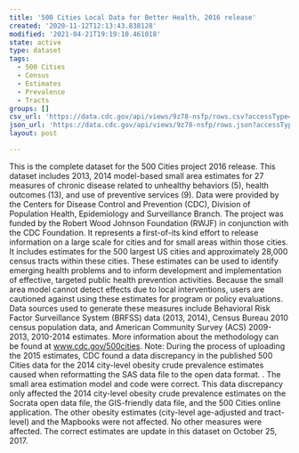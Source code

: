 ```yaml
---
title: '500 Cities Local Data for Better Health, 2016 release'
created: '2020-11-12T12:13:43.838128'
modified: '2021-04-21T19:19:10.461018'
state: active
type: dataset
tags:
  - 500 Cities
  - Census
  - Estimates
  - Prevalence
  - Tracts
groups: []
csv_url: 'https://data.cdc.gov/api/views/9z78-nsfp/rows.csv?accessType=DOWNLOAD'
json_url: 'https://data.cdc.gov/api/views/9z78-nsfp/rows.json?accessType=DOWNLOAD'
layout: post

---
```

This is the complete dataset for the 500 Cities project 2016 release. This dataset includes 2013, 2014 model-based small area estimates for 27 measures of chronic disease related to unhealthy behaviors (5), health outcomes (13), and use of preventive services (9). Data were provided by the Centers for Disease Control and Prevention (CDC), Division of Population Health, Epidemiology and Surveillance Branch. The project was funded by the Robert Wood Johnson Foundation (RWJF) in conjunction with the CDC Foundation. It represents a first-of-its kind effort to release information on a large scale for cities and for small areas within those cities. It includes estimates for the 500 largest US cities and approximately 28,000 census tracts within these cities. These estimates can be used to identify emerging health problems and to inform development and implementation of effective, targeted public health prevention activities. Because the small area model cannot detect effects due to local interventions, users are cautioned against using these estimates for program or policy evaluations. Data sources used to generate these measures include Behavioral Risk Factor Surveillance System (BRFSS) data (2013, 2014), Census Bureau 2010 census population data, and American Community Survey (ACS) 2009-2013, 2010-2014 estimates. More information about the methodology can be found at www.cdc.gov/500cities.
Note: During the process of uploading the 2015 estimates, CDC found a data discrepancy in the published 500 Cities data for the 2014 city-level obesity crude prevalence estimates caused when reformatting the SAS data file to the open data format. . The small area estimation model and code were correct. This data discrepancy only affected the 2014 city-level obesity crude prevalence estimates on the Socrata open data file, the GIS-friendly data file, and the 500 Cities online application. The other obesity estimates (city-level age-adjusted and tract-level) and the Mapbooks were not affected. No other measures were affected. The correct estimates are update in this dataset on October 25, 2017.
